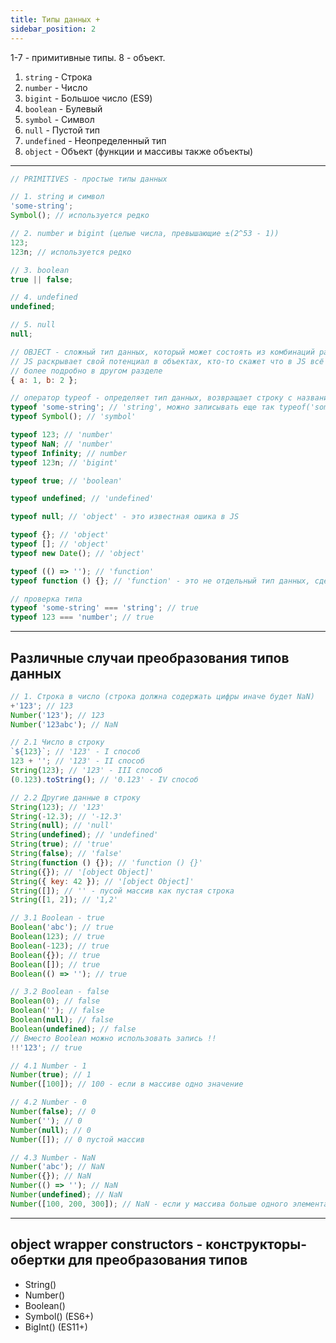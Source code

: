 ```yaml
---
title: Типы данных +
sidebar_position: 2
---
```


1-7 - примитивные типы. 8 - объект.

1. `string` - Строка
2. `number` - Число
3. `bigint` - Большое число (ES9)
4. `boolean` - Булевый
5. `symbol` - Символ
6. `null` - Пустой тип
7. `undefined` - Неопределенный тип
8. `object` - Объект (функции и массивы также объекты)

---

```js
// PRIMITIVES - простые типы данных

// 1. string и символ
'some-string';
Symbol(); // используется редко

// 2. number и bigint (целые числа, превышающие ±(2^53 - 1))
123;
123n; // используется редко

// 3. boolean
true || false;

// 4. undefined
undefined;

// 5. null
null;

// OBJECT - сложный тип данных, который может состоять из комбинаций различных типов
// JS раскрывает свой потенциал в объектах, кто-то скажет что в JS всё является объектами
// более подробно в другом разделе
{ a: 1, b: 2 };

// оператор typeof - определяет тип данных, возвращает строку с названием типа
typeof 'some-string'; // 'string', можно записывать еще так typeof('some-string') // typeof('some-string');
typeof Symbol(); // 'symbol'

typeof 123; // 'number'
typeof NaN; // 'number'
typeof Infinity; // number
typeof 123n; // 'bigint'

typeof true; // 'boolean'

typeof undefined; // 'undefined'

typeof null; // 'object' - это известная ошика в JS

typeof {}; // 'object'
typeof []; // 'object'
typeof new Date(); // 'object'

typeof (() => ''); // 'function'
typeof function () {}; // 'function' - это не отдельный тип данных, сделано для удобства

// проверка типа
typeof 'some-string' === 'string'; // true
typeof 123 === 'number'; // true
```

---

## Различные случаи преобразования типов данных

```js
// 1. Строка в число (строка должна содержать цифры иначе будет NaN)
+'123'; // 123
Number('123'); // 123
Number('123abc'); // NaN

// 2.1 Число в строку
`${123}`; // '123' - I способ
123 + ''; // '123' - II способ
String(123); // '123' - III способ
(0.123).toString(); // '0.123' - IV способ

// 2.2 Другие данные в строку
String(123); // '123'
String(-12.3); // '-12.3'
String(null); // 'null'
String(undefined); // 'undefined'
String(true); // 'true'
String(false); // 'false'
String(function () {}); // 'function () {}'
String({}); // '[object Object]'
String({ key: 42 }); // '[object Object]'
String([]); // '' - пусой массив как пустая строка
String([1, 2]); // '1,2'

// 3.1 Boolean - true
Boolean('abc'); // true
Boolean(123); // true
Boolean(-123); // true
Boolean({}); // true
Boolean([]); // true
Boolean(() => ''); // true

// 3.2 Boolean - false
Boolean(0); // false
Boolean(''); // false
Boolean(null); // false
Boolean(undefined); // false
// Вместо Boolean можно использовать запись !!
!!'123'; // true

// 4.1 Number - 1
Number(true); // 1
Number([100]); // 100 - если в массиве одно значение

// 4.2 Number - 0
Number(false); // 0
Number(''); // 0
Number(null); // 0
Number([]); // 0 пустой массив

// 4.3 Number - NaN
Number('abc'); // NaN
Number({}); // NaN
Number(() => ''); // NaN
Number(undefined); // NaN
Number([100, 200, 300]); // NaN - если у массива больше одного элемента
```

---

## object wrapper constructors - конструкторы-обертки для преобразования типов

- String()
- Number()
- Boolean()
- Symbol() (ES6+)
- BigInt() (ES11+)
